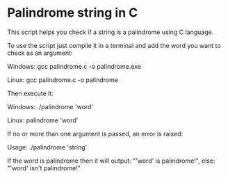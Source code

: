 # Palindrome string in C

This script helps you check if a string is a palindrome using C language.

To use the script just compile it in a terminal and add the word you want to check as an argument:

Windows:
gcc palindrome.c -o palindrome.exe

Linux:
gcc palindrome.c -o palindrome

Then execute it:

Windows:
./palindrome 'word'

Linux:
palindrome 'word'

If no or more than one argument is passed, an error is raised:

Usage:
./palindrome 'string'

If the word is palindrome then it will output: "'word' is palindrome!", else: "'word' isn't palindrome!"

